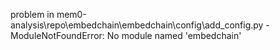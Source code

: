 problem in mem0-analysis\repo\embedchain\embedchain\config\add_config.py - ModuleNotFoundError: No module named 'embedchain'
